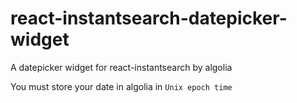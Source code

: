 # react-instantsearch-datepicker-widget
A datepicker widget for react-instantsearch by algolia


You must store your date in algolia in `Unix epoch time`
